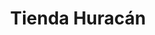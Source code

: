 ---
title: "Tienda Huracán"
url: /ciudad-autonoma-de-buenos-aires/tienda-huracan/
shop: deportes
---